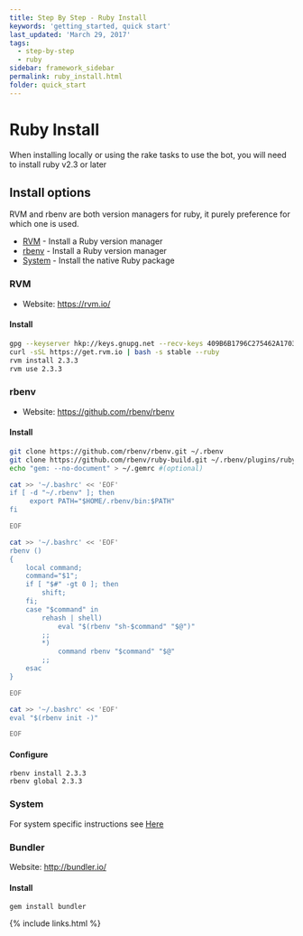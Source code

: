 ```yaml
---
title: Step By Step - Ruby Install
keywords: 'getting_started, quick start'
last_updated: 'March 29, 2017'
tags:
  - step-by-step
  - ruby
sidebar: framework_sidebar
permalink: ruby_install.html
folder: quick_start
---
```


# Ruby Install
When installing locally or using the rake tasks to use the bot, you will need to install ruby v2.3 or later

## Install options
RVM and rbenv are both version managers for ruby, it purely preference for which one is used.

-   [RVM](#rvm) - Install a Ruby version manager
-   [rbenv](#rbenv) - Install a Ruby version manager
-   [System](#system) - Install the native Ruby package

### RVM

-   Website: <https://rvm.io/>

#### Install

```bash
gpg --keyserver hkp://keys.gnupg.net --recv-keys 409B6B1796C275462A1703113804BB82D39DC0E3
curl -sSL https://get.rvm.io | bash -s stable --ruby
rvm install 2.3.3
rvm use 2.3.3
```

### rbenv

-   Website: <https://github.com/rbenv/rbenv>

#### Install

```bash
git clone https://github.com/rbenv/rbenv.git ~/.rbenv
git clone https://github.com/rbenv/ruby-build.git ~/.rbenv/plugins/ruby-build
echo "gem: --no-document" > ~/.gemrc #(optional)

cat >> '~/.bashrc' << 'EOF'
if [ -d "~/.rbenv" ]; then
     export PATH="$HOME/.rbenv/bin:$PATH"
fi

EOF

cat >> '~/.bashrc' << 'EOF'
rbenv ()
{
    local command;
    command="$1";
    if [ "$#" -gt 0 ]; then
        shift;
    fi;
    case "$command" in
        rehash | shell)
            eval "$(rbenv "sh-$command" "$@")"
        ;;
        *)
            command rbenv "$command" "$@"
        ;;
    esac
}

EOF

cat >> '~/.bashrc' << 'EOF'
eval "$(rbenv init -)"

EOF
```
#### Configure

```
rbenv install 2.3.3
rbenv global 2.3.3
```

### System

For system specific instructions see [Here](https://www.ruby-lang.org/en/documentation/installation/)

### Bundler

Website: <http://bundler.io/>

#### Install

`gem install bundler`

{% include links.html %}
